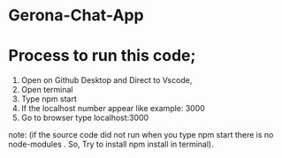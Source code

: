 # Gerona-Chat-App
# Process to run this code;
1. Open on Github Desktop and Direct to Vscode,
2. Open terminal 
3. Type npm start
4. If the localhost number appear like example: 3000 
5. Go to browser type localhost:3000

note: (if the source code did not run when you type npm start there is no node-modules . So, Try to install npm install in terminal).
